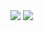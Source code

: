 <!-- ### Hi there 👋 --!>
<img src="https://capsule-render.vercel.app/api?type=transparent&color=&height=300&section=header&text=Hyeongmin%20Yoo&fontSize=50" />

 <img src="https://img.shields.io/badge/TypeScript-3178C6?style=flat&logo=TypeScript&logoColor=white"/>

<!--
**hyeongminyoo/hyeongminyoo** is a ✨ _special_ ✨ repository because its `README.md` (this file) appears on your GitHub profile.

Here are some ideas to get you started:

- 🔭 I’m currently working on ...
- 🌱 I’m currently learning ...
- 👯 I’m looking to collaborate on ...
- 🤔 I’m looking for help with ...
- 💬 Ask me about ...
- 📫 How to reach me: ...
- 😄 Pronouns: ...
- ⚡ Fun fact: ...
-->
